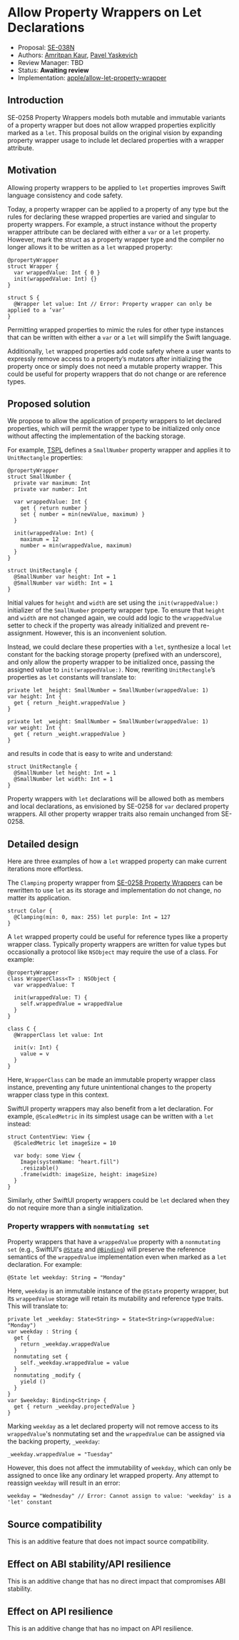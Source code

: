 # Allow Property Wrappers on Let Declarations

* Proposal: [SE-038N](NNNN-filename.md)
* Authors: [Amritpan Kaur](https://github.com/amritpan), [Pavel Yaskevich](https://github.com/xedin)
* Review Manager: TBD
* Status: **Awaiting review**
* Implementation: [apple/allow-let-property-wrapper](https://github.com/apple/swift/pull/62342) 

## Introduction

SE-0258 Property Wrappers models both mutable and immutable variants of a property wrapper but does not allow wrapped properties explicitly marked as a `let`. This proposal builds on the original vision by expanding property wrapper usage to include let declared properties with a wrapper attribute.

## Motivation

Allowing property wrappers to be applied to `let` properties improves Swift language consistency and code safety.

Today, a property wrapper can be applied to a property of any type but the rules for declaring these wrapped properties are varied and singular to property wrappers. For example, a struct instance without the property wrapper attribute can be declared with either a `var` or a `let` property. However, mark the struct as a property wrapper type and the compiler no longer allows it to be written as a `let` wrapped property:
```
@propertyWrapper
struct Wrapper {
  var wrappedValue: Int { 0 }
  init(wrappedValue: Int) {}
}

struct S {
  @Wrapper let value: Int // Error: Property wrapper can only be applied to a ‘var’
}
```
Permitting wrapped properties to mimic the rules for other type instances that can be written with either a `var` or a `let` will simplify the Swift language.

Additionally, `let` wrapped properties add code safety where a user wants to expressly remove access to a property’s mutators after initializing the property once or simply does not need a mutable property wrapper. This could be useful for property wrappers that do not change or are reference types.

## Proposed solution

We propose to allow the application of property wrappers to let declared properties, which will permit the wrapper type to be initialized only once without affecting the implementation of the backing storage.

For example, [TSPL](https://docs.swift.org/swift-book/LanguageGuide/Properties.html#ID617) defines a `SmallNumber` property wrapper and applies it to `UnitRectangle` properties:
```
@propertyWrapper
struct SmallNumber {
  private var maximum: Int
  private var number: Int

  var wrappedValue: Int {
    get { return number }
    set { number = min(newValue, maximum) }
  }

  init(wrappedValue: Int) {
    maximum = 12
    number = min(wrappedValue, maximum)
  }
}

struct UnitRectangle {
  @SmallNumber var height: Int = 1
  @SmallNumber var width: Int = 1
}
```
Initial values for `height` and `width` are set using the `init(wrappedValue:)` initializer of the `SmallNumber` property wrapper type. To ensure that `height` and `width` are not changed again, we could add logic to the `wrappedValue` setter to check if the property was already initialized and prevent re-assignment. However, this is an inconvenient solution.

Instead, we could declare these properties with a `let`, synthesize a local `let` constant for the backing storage property (prefixed with an underscore), and only allow the property wrapper to be initialized once, passing the assigned value to `init(wrappedValue:)`. Now, rewriting `UnitRectangle`’s properties as `let` constants will translate to:
```
private let _height: SmallNumber = SmallNumber(wrappedValue: 1)
var height: Int {
  get { return _height.wrappedValue }
}

private let _weight: SmallNumber = SmallNumber(wrappedValue: 1)
var weight: Int {
  get { return _weight.wrappedValue }
}
```
and results in code that is easy to write and understand:
```
struct UnitRectangle {
  @SmallNumber let height: Int = 1
  @SmallNumber let width: Int = 1
}
```

Property wrappers with `let` declarations will be allowed both as members and local declarations, as envisioned by SE-0258 for `var` declared property wrappers. All other property wrapper traits also remain unchanged from SE-0258.

## Detailed design

Here are three examples of how a `let` wrapped property can make current iterations more effortless.

The `Clamping` property wrapper from [SE-0258 Property Wrappers](https://github.com/apple/swift-evolution/blob/main/proposals/0258-property-wrappers.md#clamping-a-value-within-bounds) can be rewritten to use `let` as its storage and implementation do not change, no matter its application.
```
struct Color {
  @Clamping(min: 0, max: 255) let purple: Int = 127
}
```

A `let` wrapped property could be useful for reference types like a property wrapper class. Typically property wrappers are written for value types but occasionally a protocol like `NSObject` may require the use of a class. For example:
```
@propertyWrapper
class WrapperClass<T> : NSObject {
  var wrappedValue: T

  init(wrappedValue: T) {
    self.wrappedValue = wrappedValue
  }
}

class C {
  @WrapperClass let value: Int

  init(v: Int) {
    value = v
  }
}
```
Here, `WrapperClass` can be made an immutable property wrapper class instance, preventing any future unintentional changes to the property wrapper class type in this context.

SwiftUI property wrappers may also benefit from a let declaration. For example, `@ScaledMetric` in its simplest usage can be written with a `let` instead:
```
struct ContentView: View {
  @ScaledMetric let imageSize = 10

  var body: some View {
    Image(systemName: "heart.fill")
    .resizable()
    .frame(width: imageSize, height: imageSize)
  }
}
```

Similarly, other SwiftUI property wrappers could be `let` declared when they do not require more than a single initialization.

### Property wrappers with `nonmutating set`

Property wrappers that have a `wrappedValue` property with a `nonmutating set` (e.g., SwiftUI's [`@State`](https://developer.apple.com/documentation/swiftui/state/wrappedvalue) and [`@Binding`](https://developer.apple.com/documentation/swiftui/binding/wrappedvalue)) will preserve the reference semantics of the `wrappedValue` implementation even when marked as a `let` declaration. For example:  

```
@State let weekday: String = "Monday"
```
Here, `weekday` is an immutable instance of the `@State` property wrapper, but its `wrappedValue` storage will retain its mutability and reference type traits. This will translate to:
```
private let _weekday: State<String> = State<String>(wrappedValue: "Monday")
var weekday : String {
  get { 
    return _weekday.wrappedValue 
  }
  nonmutating set {
    self._weekday.wrappedValue = value
  }
  nonmutating _modify { 
    yield () 
  }
}
var $weekday: Binding<String> {
  get { return _weekday.projectedValue }
}
```

Marking `weekday` as a let declared property will not remove access to its `wrappedValue`'s nonmutating set and the `wrappedValue` can be assigned via the backing property, `_weekday`:

```
_weekday.wrappedValue = "Tuesday"
```

However, this does not affect the immutability of `weekday`, which can only be assigned to once like any ordinary let wrapped property. Any attempt to reassign `weekday` will result in an error:

```
weekday = "Wednesday" // Error: Cannot assign to value: 'weekday' is a 'let' constant
```

## Source compatibility

This is an additive feature that does not impact source compatibility.

## Effect on ABI stability/API resilience

This is an additive change that has no direct impact that compromises ABI stability.

## Effect on API resilience

This is an additive change that has no impact on API resilience.
